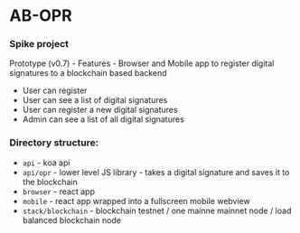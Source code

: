 # AB-OPR

### Spike project

Prototype (v0.7) - Features - Browser and Mobile app to register digital signatures to a blockchain based backend

- User can register
- User can see a list of digital signatures
- User can register a new digital signatures
- Admin can see a list of all digital signatures


### Directory structure:


- `api` - koa api
- `api/opr` - lower level JS library - takes a digital signature and saves it to the blockchain
- `browser` - react app
- `mobile` - react app wrapped into a fullscreen mobile webview
- `stack/blockchain` - blockchain testnet / one mainne mainnet node / load balanced blockchain node
